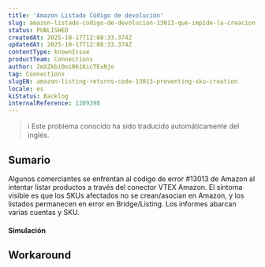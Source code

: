 ```yaml
---
title: 'Amazon Listado Código de devolución'
slug: amazon-listado-codigo-de-devolucion-13013-que-impide-la-creacion-de-sku
status: PUBLISHED
createdAt: 2025-10-17T12:08:33.374Z
updatedAt: 2025-10-17T12:08:33.374Z
contentType: knownIssue
productTeam: Connections
author: 2mXZkbi0oi061KicTExNjo
tag: Connections
slugEN: amazon-listing-returns-code-13013-preventing-sku-creation
locale: es
kiStatus: Backlog
internalReference: 1309398
---
```


>ℹ️ Este problema conocido ha sido traducido automáticamente del inglés.

## Sumario


Algunos comerciantes se enfrentan al código de error #13013 de Amazon al intentar listar productos a través del conector VTEX Amazon. El síntoma visible es que los SKUs afectados no se crean/asocian en Amazon, y los listados permanecen en error en Bridge/Listing. Los informes abarcan varias cuentas y SKU.


#### Simulación

## Workaround

